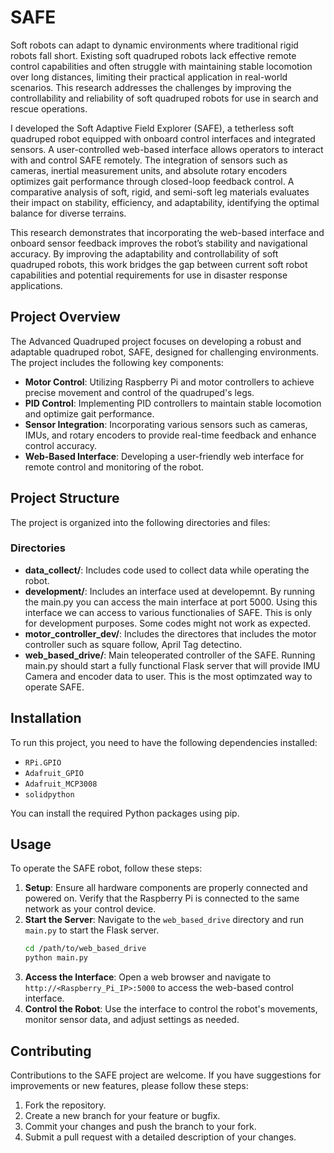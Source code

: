 # SAFE

Soft robots can adapt to dynamic environments where traditional rigid robots fall short. Existing soft quadruped robots lack effective remote control capabilities and often struggle with maintaining stable locomotion over long distances, limiting their practical application in real-world scenarios. This research addresses the challenges by improving the controllability and reliability of soft quadruped robots for use in search and rescue operations.

I developed the Soft Adaptive Field Explorer (SAFE), a tetherless soft quadruped robot equipped with onboard control interfaces and integrated sensors. A user-controlled web-based interface allows operators to interact with and control SAFE remotely. The integration of sensors such as cameras, inertial measurement units, and absolute rotary encoders optimizes gait performance through closed-loop feedback control. A comparative analysis of soft, rigid, and semi-soft leg materials evaluates their impact on stability, efficiency, and adaptability, identifying the optimal balance for diverse terrains.

This research demonstrates that incorporating the web-based interface and onboard sensor feedback improves the robot’s stability and navigational accuracy. By improving the adaptability and controllability of soft quadruped robots, this work bridges the gap between current soft robot capabilities and potential requirements for use in disaster response applications.

## Project Overview

The Advanced Quadruped project focuses on developing a robust and adaptable quadruped robot, SAFE, designed for challenging environments. The project includes the following key components:

- **Motor Control**: Utilizing Raspberry Pi and motor controllers to achieve precise movement and control of the quadruped's legs.
- **PID Control**: Implementing PID controllers to maintain stable locomotion and optimize gait performance.
- **Sensor Integration**: Incorporating various sensors such as cameras, IMUs, and rotary encoders to provide real-time feedback and enhance control accuracy.
- **Web-Based Interface**: Developing a user-friendly web interface for remote control and monitoring of the robot.



## Project Structure

The project is organized into the following directories and files:

### Directories

- **data_collect/**: Includes code used to collect data while operating the robot.
- **development/**: Includes an interface used at developemnt. By running the main.py you can access the main interface at port 5000. Using this interface we can access to various functionalies of SAFE. This is only for development purposes. Some codes might not work as expected.  
- **motor_controller_dev/**: Includes the directores that includes the motor controller such as square follow, April Tag detectino.
- **web_based_drive/**: Main teleoperated controller of the SAFE. Running main.py should start a fully functional Flask server that will provide IMU Camera and encoder data to user. This is the most optimzated way to operate SAFE. 


## Installation

To run this project, you need to have the following dependencies installed:

- `RPi.GPIO`
- `Adafruit_GPIO`
- `Adafruit_MCP3008`
- `solidpython`

You can install the required Python packages using pip. 


## Usage

To operate the SAFE robot, follow these steps:

1. **Setup**: Ensure all hardware components are properly connected and powered on. Verify that the Raspberry Pi is connected to the same network as your control device.
2. **Start the Server**: Navigate to the `web_based_drive` directory and run `main.py` to start the Flask server.
    ```sh
    cd /path/to/web_based_drive
    python main.py
    ```
3. **Access the Interface**: Open a web browser and navigate to `http://<Raspberry_Pi_IP>:5000` to access the web-based control interface.
4. **Control the Robot**: Use the interface to control the robot's movements, monitor sensor data, and adjust settings as needed.

## Contributing

Contributions to the SAFE project are welcome. If you have suggestions for improvements or new features, please follow these steps:

1. Fork the repository.
2. Create a new branch for your feature or bugfix.
3. Commit your changes and push the branch to your fork.
4. Submit a pull request with a detailed description of your changes.
